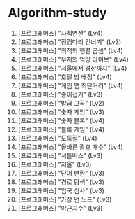 ﻿# Algorithm-study
01. [프로그래머스] "사칙연산" (Lv4)
02. [프로그래머스] "징검다리 건너기" (Lv3)
03. [프로그래머스] "최적의 행렬 곱셈" (Lv4)
04. [프로그래머스] "무지의 먹방 라이브" (Lv4)
05. [프로그래머스] "서울에서 경산까지" (Lv4)
06. [프로그래머스] "호텔 방 배정" (Lv4)
07. [프로그래머스] "게임 맵 최단거리" (Lv4)
08. [프로그래머스] "종이접기" (Lv3)
09. [프로그래머스] "방금 그곡" (Lv2)
10. [프로그래머스] "숫자 게임" (Lv3)
11. [프로그래머스] "숫자 블록" (Lv4)
12. [프로그래머스] "블록 게임" (Lv4)
13. [프로그래머스] "도둑질" (Lv4)
14. [프로그래머스] "올바른 괄호 개수" (Lv4)
15. [프로그래머스] "셔틀버스" (Lv3)
16. [프로그래머스] "저울" (Lv3)
17. [프로그래머스] "단어 변환" (Lv3)
18. [프로그래머스] "경로 탐색" (Lv3)
19. [프로그래머스] "입국 심사" (Lv3)
20. [프로그래머스] "가장 먼 노드" (Lv3)
21. [프로그래머스] "야근지수" (Lv3)